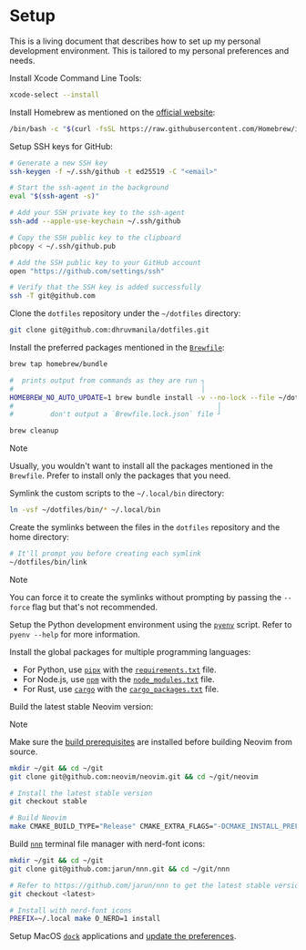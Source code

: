 # Setup

This is a living document that describes how to set up my personal development
environment. This is tailored to my personal preferences and needs.

Install Xcode Command Line Tools:

```sh
xcode-select --install
```

Install Homebrew as mentioned on the [official website](https://brew.sh/):

```sh
/bin/bash -c "$(curl -fsSL https://raw.githubusercontent.com/Homebrew/install/master/install.sh)"
```

Setup SSH keys for GitHub:

```sh
# Generate a new SSH key
ssh-keygen -f ~/.ssh/github -t ed25519 -C "<email>"

# Start the ssh-agent in the background
eval "$(ssh-agent -s)"

# Add your SSH private key to the ssh-agent
ssh-add --apple-use-keychain ~/.ssh/github

# Copy the SSH public key to the clipboard
pbcopy < ~/.ssh/github.pub

# Add the SSH public key to your GitHub account
open "https://github.com/settings/ssh"

# Verify that the SSH key is added successfully
ssh -T git@github.com
```

Clone the `dotfiles` repository under the `~/dotfiles` directory:

```sh
git clone git@github.com:dhruvmanila/dotfiles.git
```

Install the preferred packages mentioned in the [`Brewfile`](./src/package/Brewfile):

```sh
brew tap homebrew/bundle

#  prints output from commands as they are run ┐
#                                              │
HOMEBREW_NO_AUTO_UPDATE=1 brew bundle install -v --no-lock --file ~/dotfiles/src/package/Brewfile
#                                                  │
#         don't output a `Brewfile.lock.json` file ┘

brew cleanup
```

> [!NOTE]
>
> Usually, you wouldn't want to install all the packages mentioned in the `Brewfile`.
> Prefer to install only the packages that you need.

Symlink the custom scripts to the `~/.local/bin` directory:

```sh
ln -vsf ~/dotfiles/bin/* ~/.local/bin
```

Create the symlinks between the files in the `dotfiles` repository and the home directory:

```sh
# It'll prompt you before creating each symlink
~/dotfiles/bin/link
```

> [!NOTE]
>
> You can force it to create the symlinks without prompting by passing the `--force` flag
> but that's not recommended.

Setup the Python development environment using the [`pyenv`](./bin/pyenv) script. Refer to `pyenv --help` for more information.

Install the global packages for multiple programming languages:
* For Python, use [`pipx`](https://pipxproject.github.io/pipx/) with the [`requirements.txt`](./src/package/requirements.txt) file.
* For Node.js, use [`npm`](https://www.npmjs.com/) with the [`node_modules.txt`](./src/package/node_modules.txt) file.
* For Rust, use [`cargo`](https://doc.rust-lang.org/cargo/) with the [`cargo_packages.txt`](./src/package/cargo_packages.txt) file.

Build the latest stable Neovim version:

> [!NOTE]
>
> Make sure the [build prerequisites](https://github.com/neovim/neovim/blob/master/BUILD.md#build-prerequisites)
> are installed before building Neovim from source.

```sh
mkdir ~/git && cd ~/git
git clone git@github.com:neovim/neovim.git && cd ~/git/neovim

# Install the latest stable version
git checkout stable

# Build Neovim
make CMAKE_BUILD_TYPE="Release" CMAKE_EXTRA_FLAGS="-DCMAKE_INSTALL_PREFIX=${HOME}/neovim" install
```

Build [`nnn`](https://github.com/jarun/nnn) terminal file manager with nerd-font icons:

```sh
mkdir ~/git && cd ~/git
git clone git@github.com:jarun/nnn.git && cd ~/git/nnn

# Refer to https://github.com/jarun/nnn to get the latest stable version
git checkout <latest>

# Install with nerd-font icons
PREFIX=~/.local make O_NERD=1 install
```

Setup MacOS [`dock`](./bin/dock) applications and [update the preferences](./src/mac/osxdefaults).
